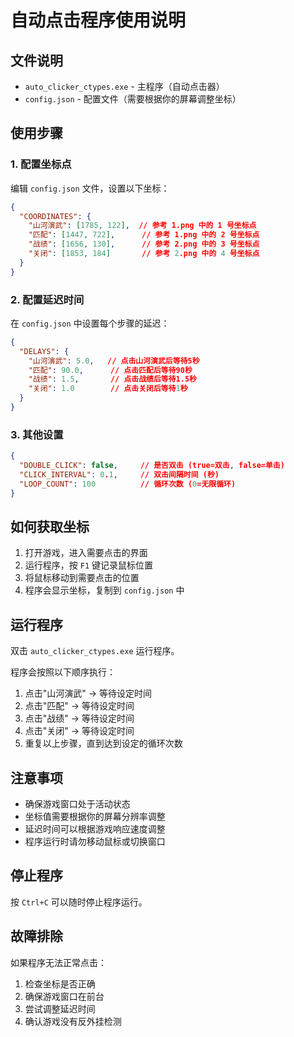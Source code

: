 # 自动点击程序使用说明

## 文件说明

- `auto_clicker_ctypes.exe` - 主程序（自动点击器）
- `config.json` - 配置文件（需要根据你的屏幕调整坐标）

## 使用步骤

### 1. 配置坐标点

编辑 `config.json` 文件，设置以下坐标：

```json
{
  "COORDINATES": {
    "山河演武": [1785, 122],  // 参考 1.png 中的 1 号坐标点
    "匹配": [1447, 722],      // 参考 1.png 中的 2 号坐标点
    "战绩": [1656, 130],      // 参考 2.png 中的 3 号坐标点
    "关闭": [1853, 184]       // 参考 2.png 中的 4 号坐标点
  }
}
```

### 2. 配置延迟时间

在 `config.json` 中设置每个步骤的延迟：

```json
{
  "DELAYS": {
    "山河演武": 5.0,   // 点击山河演武后等待5秒
    "匹配": 90.0,      // 点击匹配后等待90秒
    "战绩": 1.5,       // 点击战绩后等待1.5秒
    "关闭": 1.0        // 点击关闭后等待1秒
  }
}
```

### 3. 其他设置

```json
{
  "DOUBLE_CLICK": false,     // 是否双击 (true=双击, false=单击)
  "CLICK_INTERVAL": 0.1,     // 双击间隔时间 (秒)
  "LOOP_COUNT": 100          // 循环次数 (0=无限循环)
}
```

## 如何获取坐标

1. 打开游戏，进入需要点击的界面
2. 运行程序，按 `F1` 键记录鼠标位置
3. 将鼠标移动到需要点击的位置
4. 程序会显示坐标，复制到 `config.json` 中

## 运行程序

双击 `auto_clicker_ctypes.exe` 运行程序。

程序会按照以下顺序执行：
1. 点击"山河演武" → 等待设定时间
2. 点击"匹配" → 等待设定时间  
3. 点击"战绩" → 等待设定时间
4. 点击"关闭" → 等待设定时间
5. 重复以上步骤，直到达到设定的循环次数

## 注意事项

- 确保游戏窗口处于活动状态
- 坐标值需要根据你的屏幕分辨率调整
- 延迟时间可以根据游戏响应速度调整
- 程序运行时请勿移动鼠标或切换窗口

## 停止程序

按 `Ctrl+C` 可以随时停止程序运行。

## 故障排除

如果程序无法正常点击：
1. 检查坐标是否正确
2. 确保游戏窗口在前台
3. 尝试调整延迟时间
4. 确认游戏没有反外挂检测
